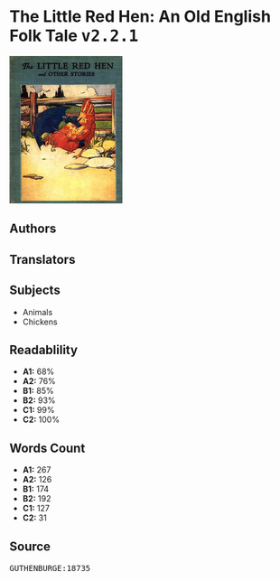 # The Little Red Hen: An Old English Folk Tale <kbd>v2.2.1</kbd>

![](./cover.medium.jpg "")

## Authors



## Translators



## Subjects


 - Animals
 - Chickens

## Readablility


 - **A1:** 68%
 - **A2:** 76%
 - **B1:** 85%
 - **B2:** 93%
 - **C1:** 99%
 - **C2:** 100%

## Words Count


 - **A1:** 267
 - **A2:** 126
 - **B1:** 174
 - **B2:** 192
 - **C1:** 127
 - **C2:** 31

## Source


<kbd>GUTHENBURGE:18735</kbd>

